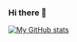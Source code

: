 ### Hi there 👋
[![My GitHub stats](https://github-readme-stats.vercel.app/api?username=AlirezaAsadi96)](https://github.com/AlirezaAsadi96/github-readme-stats)
<!--
**AlirezaAsadi96/AlirezaAsadi96** is a ✨ _special_ ✨ repository because its `README.md` (this file) appears on your GitHub profile.

Here are some ideas to get you started:

- 🔭 I’m currently working on ...
- 🌱 I’m currently learning ...
- 👯 I’m looking to collaborate on ...
- 🤔 I’m looking for help with ...
- 💬 Ask me about ...
- 📫 How to reach me: ...
- 😄 Pronouns: ...
- ⚡ Fun fact: ...
-->
